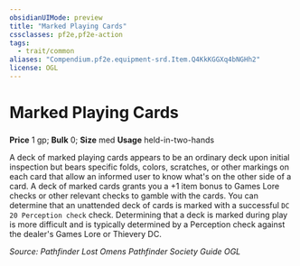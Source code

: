 ```yaml
---
obsidianUIMode: preview
title: "Marked Playing Cards"
cssclasses: pf2e,pf2e-action
tags:
  - trait/common
aliases: "Compendium.pf2e.equipment-srd.Item.Q4KkKGGXq4bNGHh2"
license: OGL
---
```

# Marked Playing Cards

### 


**Price** 1 gp; 
**Bulk** 0; **Size** med
**Usage** held-in-two-hands

A deck of marked playing cards appears to be an ordinary deck upon initial inspection but bears specific folds, colors, scratches, or other markings on each card that allow an informed user to know what's on the other side of a card. A deck of marked cards grants you a +1 item bonus to Games Lore checks or other relevant checks to gamble with the cards. You can determine that an unattended deck of cards is marked with a successful `DC 20 Perception check` check. Determining that a deck is marked during play is more difficult and is typically determined by a Perception check against the dealer's Games Lore or Thievery DC.

*Source: Pathfinder Lost Omens Pathfinder Society Guide*
*OGL*
